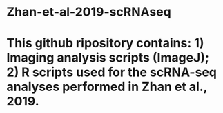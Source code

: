 # Zhan-et-al-2019-scRNAseq
# This github ripository contains: 1) Imaging analysis scripts (ImageJ); 2) R scripts used for the scRNA-seq analyses performed in Zhan et al., 2019.
